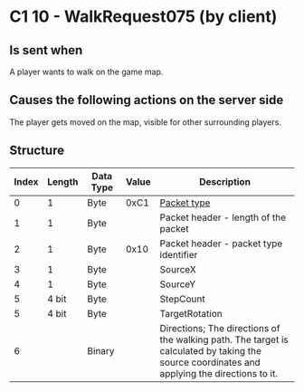 # C1 10 - WalkRequest075 (by client)

## Is sent when

A player wants to walk on the game map.

## Causes the following actions on the server side

The player gets moved on the map, visible for other surrounding players.

## Structure

| Index | Length | Data Type | Value | Description |
|-------|--------|-----------|-------|-------------|
| 0 | 1 |   Byte   | 0xC1  | [Packet type](PacketTypes.md) |
| 1 | 1 |    Byte   |      | Packet header - length of the packet |
| 2 | 1 |    Byte   | 0x10  | Packet header - packet type identifier |
| 3 | 1 | Byte |  | SourceX |
| 4 | 1 | Byte |  | SourceY |
| 5 | 4 bit | Byte |  | StepCount |
| 5 | 4 bit | Byte |  | TargetRotation |
| 6 |  | Binary |  | Directions; The directions of the walking path. The target is calculated by taking the source coordinates and applying the directions to it. |